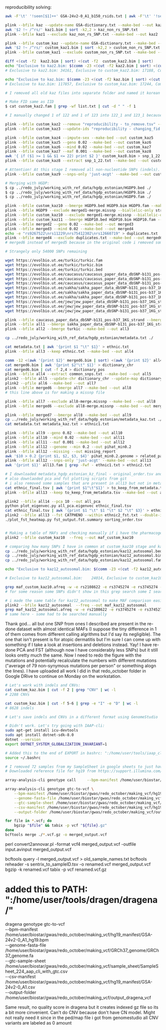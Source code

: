 reproducibility solving:

```bash
awk -F'\t' '!seen[$1]++' GSA-24v2-0_A1_b150_rsids.txt | awk -F'\t' '!seen[$2]++' | awk -F'\t' '$2 !~ /,/' > GSA-dictionary.txt

plink --bfile kaz --update-name GSA-dictionary.txt --make-bed --out kaz1
awk '$2 !~ /^rs/' kaz1.bim | sort -k2,2 > kaz_non_rs_SNP.txt
plink --bfile kaz1 --exclude kaz_non_rs_SNP.txt --make-bed --out kaz2

plink --bfile custom_kaz --update-name GSA-dictionary.txt --make-bed --out custom_kaz1
awk '$2 !~ /^rs/' custom_kaz1.bim | sort -k2,2 > custom_non_rs_SNP.txt
plink --bfile custom_kaz1 --exclude custom_non_rs_SNP.txt --make-bed --out custom_kaz2

diff <(cut -f2  kaz2.bim | sort) <(cut -f2  custom_kaz2.bim | sort)
echo "Exclusive to kaz2.bim: $(comm -23 <(cut -f2 kaz2.bim | sort) <(cut -f2 custom_kaz2.bim | sort) | wc -l), Exclusive to custom_kaz2.bim: $(comm -13 <(cut -f2 kaz2.bim | sort) <(cut -f2 custom_kaz2.bim | sort) | wc -l), Common: $(comm -12 <(cut -f2 kaz2.bim | sort) <(cut -f2 custom_kaz2.bim | sort) | wc -l)"
# Exclusive to kaz2.bim: 34161, Exclusive to custom_kaz2.bim: 17188, Common: 641539

echo "Exclusive to kaz.bim: $(comm -23 <(cut -f2 kaz.bim | sort) <(cut -f2 custom_kaz.bim | sort) | wc -l), Exclusive to custom_kaz.bim: $(comm -13 <(cut -f2 kaz.bim | sort) <(cut -f2 custom_kaz.bim | sort) | wc -l), Common: $(comm -12 <(cut -f2 kaz.bim | sort) <(cut -f2 custom_kaz.bim | sort) | wc -l)"
# Exclusive to kaz.bim: 117857, Exclusive to custom_kaz.bim: 17244, Common: 648364

# I removed all old kaz files into separate folder and named it korean

# Make FID same as IID
$ cat custom_kaz2.fam | grep -wf list.txt | cut -d " " -f 1 

# I manually changed 1 of 122 and 1 of 123 into 122_1 and 123_1 because ther were 2 of each of them

plink --bfile custom_kaz2 --remove "reproducibility - to_remove.tsv" --make-bed --out custom_kaz3
plink --bfile custom_kaz3 --update-ids "reproducibility - changing_fid.tsv" --make-bed --out custom_kaz4

plink --bfile custom_kaz4 --impute-sex --make-bed --out custom_kaz5
plink --bfile custom_kaz5 --geno 0.02 --make-bed --out custom_kaz6
plink --bfile custom_kaz6 --mind 0.02 --make-bed --out custom_kaz7
plink --bfile custom_kaz7 --maf 0.001 --make-bed --out custom_kaz8
awk '{ if ($1 >= 1 && $1 <= 22) print $2 }' custom_kaz8.bim > snp_1_22.txt
plink --bfile custom_kaz8 --extract snp_1_22.txt --make-bed --out custom_kaz9

# Attention! At this stage I removed all non-nucleotide SNPs (indels). But weirdly they are already not here. Probably got filteredt out at some point.
plink --bfile custom_kaz9 --snps-only 'just-acgt' --make-bed --out custom_kaz10

# Merging with HGDP:
$ cp ../redo_july/working_with_ref_data/hgdp_estonian/HGDP9.bed ./
$ cp ../redo_july/working_with_ref_data/hgdp_estonian/HGDP9.bim ./
$ cp ../redo_july/working_with_ref_data/hgdp_estonian/HGDP9.fam ./

plink --bfile custom_kaz10 --bmerge HGDP9.bed HGDP9.bim HGDP9.fam --make-bed --out merged1
plink --bfile HGDP9 --exclude merged1-merge.missnp --biallelic-only strict --make-bed --out HGDP10
plink --bfile custom_kaz10 --exclude merged1-merge.missnp --biallelic-only strict --make-bed --out custom_kaz11
plink --bfile custom_kaz11 --bmerge HGDP10.bed HGDP10.bim HGDP10.fam --make-bed --out merged2
plink --bfile merged2 --geno 0.02 --make-bed --out merged3
plink --bfile merged3 --mind 0.02 --make-bed --out merged4
echo -e "rs9267522\nrs11229\nrs75412302\nrs12660719" > duplicates.txt
plink --bfile merged4 --exclude duplicates.txt --make-bed --out merged6
# merged6 instead of merged5 because in the original code i removed some outliers which i did earlier

# Strangely only 54000 SNPs remaining

wget https://evolbio.ut.ee/turkic/turkic.fam
wget https://evolbio.ut.ee/turkic/turkic.bim
wget https://evolbio.ut.ee/turkic/turkic.bed
wget https://evolbio.ut.ee/caucasus/caucasus_paper_data_dbSNP-b131_pos-b37_1KG_strand.bim
wget https://evolbio.ut.ee/caucasus/caucasus_paper_data_dbSNP-b131_pos-b37_1KG_strand.fam
wget https://evolbio.ut.ee/caucasus/caucasus_paper_data_dbSNP-b131_pos-b37_1KG_strand.bed
wget https://evolbio.ut.ee/sakha/sakha_paper_data_dbSNP-b131_pos-b37_1KG_strand.bim
wget https://evolbio.ut.ee/sakha/sakha_paper_data_dbSNP-b131_pos-b37_1KG_strand.fam
wget https://evolbio.ut.ee/sakha/sakha_paper_data_dbSNP-b131_pos-b37_1KG_strand.bed
wget https://evolbio.ut.ee/jew/jew_paper_data_dbSNP-b131_pos-b37_1KG_strand.bim
wget https://evolbio.ut.ee/jew/jew_paper_data_dbSNP-b131_pos-b37_1KG_strand.fam
wget https://evolbio.ut.ee/jew/jew_paper_data_dbSNP-b131_pos-b37_1KG_strand.bed

plink --bfile caucasus_paper_data_dbSNP-b131_pos-b37_1KG_strand --bmerge jew_paper_data_dbSNP-b131_pos-b37_1KG_strand --make-bed --out all1
plink --bfile all1 --bmerge sakha_paper_data_dbSNP-b131_pos-b37_1KG_strand --make-bed --out all2
plink --bfile all2 --bmerge turkic --make-bed --out all3

cp ../redo_july/working_with_ref_data/hgdp_estonian/metadata.txt ./

cat metadata.txt | awk '{print $1 "\t" $1}' > ethnic.txt 
plink --bfile all3 --keep ethnic.txt --make-bed --out all4

comm -12 <(awk '{print $2}' merged6.bim | sort) <(awk '{print $2}' all4.bim | sort) > common_snps.txt
cat merged6.bim | awk '{print $2"\t" $1}' > dictionary_chr
cat merged6.bim | cut -f 2,4 > dictionary_pos
plink --bfile all4 --extract common_snps.txt --make-bed --out all5
plink2 --bfile all5 --update-chr dictionary_chr --update-map dictionary_pos --sort-vars --make-pgen --out all6
plink2 --pfile all6 --make-bed --out all7
plink --bfile merged6 --bmerge all7 --make-bed --out all8
# this line above is for making a missnp file

plink --bfile all7 --exclude all8-merge.missnp --make-bed --out all8
plink --bfile merged6 --exclude all8-merge.missnp --make-bed --out merged7

plink --bfile merged7 --bmerge all8 --make-bed --out all9
cp ../redo_july/working_with_ref_data/hgdp_estonian/metadata_kaz.txt ./
cat metadata.txt metadata_kaz.txt > ethnic1.txt

plink --bfile all9 --geno 0.02 --make-bed --out all10
plink --bfile all10 --mind 0.02 --make-bed --out all11
plink --bfile all11 --maf 0.001 --make-bed --out all12
plink --bfile all12 --genome --min 0.2 --out pihat_min0.2
plink --bfile all12 --missing --out missing_report
awk '$10 > 0.2 {print $1, $2, $3, $4}' pihat_min0.2.genome > related_pairs.txt
plink --bfile all12 --snps-only 'just-acgt' --make-bed --out all13
awk '{print $1}' all13.fam | grep -Fwf - ethnic1.txt > ethnic2.txt

# I downloaded metadata_hgdp_estonian_kz_final - original_order.tsv and saved as ethnic_final.tsv
# also downlaoded pca and fst plotting scripts from git
# i also removed some samples that are present in all13 but not in metadata somehow
cat ethnic_final.tsv | awk '{print $1"\t"$1}' > to_keep_from_metadata.tsv
plink --bfile all13 --keep to_keep_from_metadata.tsv --make-bed --out all14

plink2 --bfile all14 --pca 10 --out all_pca
python plot_eigenvec.py all_pca.eigenvec ethnic_final.tsv
cat ethnic_final.tsv | awk '{print $1 "\t" $1 "\t" $2 "\t" $3}' > ethnic2_fst.txt
plink2 --bfile all13 --fst CATPHENO --within ethnic2_fst.txt --double-id --out fst_output
./plot_fst_heatmap.py fst_output.fst.summary sorting_order.tsv


# Making a table of MAFs and checking manually if i have the pharmacogenes there in the same amounts:
plink2 --bfile custom_kaz10  --freq --out maf_custom_kaz10

# comparing how many SNPs I have in common at custom_kaz10 stage and kaz12_autosomal:
cp ../redo_july/working_with_ref_data/hgdp_estonian/kaz12_autosomal.bed ./
cp ../redo_july/working_with_ref_data/hgdp_estonian/kaz12_autosomal.bim ./
cp ../redo_july/working_with_ref_data/hgdp_estonian/kaz12_autosomal.fam ./

echo "Exclusive to kaz12_autosomal.bim: $(comm -23 <(cut -f2 kaz12_autosomal.bim | sort) <(cut -f2 custom_kaz10.bim | sort) | wc -l), Exclusive to custom_kaz10.bim: $(comm -13 <(cut -f2 kaz12_autosomal.bim | sort) <(cut -f2 custom_kaz10.bim | sort) | wc -l), Common: $(comm -12 <(cut -f2 kaz12_autosomal.bim | sort) <(cut -f2 custom_kaz10.bim | sort) | wc -l)"

# Exclusive to kaz12_autosomal.bim:    24014, Exclusive to custom_kaz10.bim:     9689, Common:   513941

grep maf_custom_kaz10.afreq -w -e rs2108622 -e rs3745274 -e rs3745274 -e rs4148323 -e rs2070959 -e rs4988235 -e rs1573496 -e rs671 -e rs4148323 -e rs2056900 -e rs2076740 -e rs189261858 -e rs12484684 
# for some reason some SNPs didn't show in this grep search some I searched a few that were missing manually; 1 was missing (atopic dermatitis)

# i made the same table for kaz12_autosomal to make MAF comparison easier
plink2 --bfile kaz12_autosomal  --freq --out maf_kaz12_autosomal
grep maf_kaz12_autosomal.afreq -w -e rs2108622 -e rs3745274 -e rs3745274 -e rs4148323 -e rs2070959 -e rs4988235 -e rs1573496 -e rs671 -e rs4148323 -e rs2056900 -e rs2076740 -e rs189261858 -e rs12484684 
# same here - some had to be searched manually
```

Thank god... all but one SNP from ones I described are present in the re-done dataset with almost identical MAFs (I suppose the tiny difference in 1 of them comes from different calling algrithms but I'd say its negligible). The one that isn't present is for atopic dermatitis but I'm sure I can come up with something if I take a look at insertions and deletions instead. Yay! I have re-done PCA and FST (although now I have considerably less SNPs) but it still looks oretty much the same. Now I need to redo the figure with the mutations and potentially recalculate the numbers with different mutations ("average of 79 non-synymous mutations per person" or something alogn the lines). I have uploaded all work I did in that redo_october folder in Google DRive to continue on Monday on the workstation.

```bash
# Let's work with indels and CNVs:
cat custom_kaz.bim | cut -f 2 | grep "CNV" | wc -l
# 2288 CNVs

cat custom_kaz.bim | cut -f 5-6 | grep -e "I" -e "D" | wc -l
# 8628 indels

# Let's save indels and CNVs in a different format using GenomeStudio

# Didn't work. Let's try going with IAAP-cli:
sudo apt-get install icu-devtools
sudo apt install dotnet-sdk-8.0
dotnet --version
export DOTNET_SYSTEM_GLOBALIZATION_INVARIANT=1

# Added this to the end of EXPORT in bashrc: ":/home/user/tools/iaap_cli_2_1/array-analysis-cli/:/home/user/tools/iaap_cli_1_1/iaap-cli/"
source ~/.bashrc

# I removed 72 samples from my SampleSheet in google sheets to just have 224 filtered ones. I also changed path to idats be on the current disk
# Downloaded reference file for hg19 from https://support.illumina.com/downloads/genome-fasta-files.html

array-analysis-cli genotype call     --bpm-manifest /home/user/biostar/gwas/redo_october/making_vcf/hg19_manifest/GSA-24v2-0_A1_hg19.bpm     --cluster-file /home/user/biostar/gwas/redo_october/making_vcf/clustering_file/GSA-24v2-0_A1_ClusterFile.egt     --idat-sample-sheet /home/user/biostar/gwas/redo_october/making_vcf/sample_sheet/SampleSheet_224_aap_cli.csv     --output-folder /home/user/biostar/gwas/redo_october/making_vcf/gtc

array-analysis-cli genotype gtc-to-vcf \
    --bpm-manifest /home/user/biostar/gwas/redo_october/making_vcf/hg19_manifest/GSA-24v2-0_A1_hg19.bpm \
    --genome-fasta-file /home/user/biostar/gwas/redo_october/making_vcf/GRCh37_genome/GRCh37_genome.fa \
    --gtc-sample-sheet /home/user/biostar/gwas/redo_october/making_vcf/sample_sheet/SampleSheet_224_aap_cli_with_gtc.csv \
    --csv-manifest /home/user/biostar/gwas/redo_october/making_vcf/hg19_manifest/GSA-24v2-0_A1.csv \
    --output-folder /home/user/biostar/gwas/redo_october/making_vcf/output_vcf

for file in *.vcf; do
    bgzip "$file" && tabix -p vcf "${file}.gz"
done
bcftools merge ./*.vcf.gz -o merged_output.vcf
```

perl convert2annovar.pl -format vcf4 merged_output.vcf -outfile input.avinput
merged_output.vcf

bcftools query -l merged_output.vcf > old_sample_names.txt
bcftools reheader -s sentrix_to_sampleID.tsv -o renamed.vcf merged_output.vcf
bgzip -k renamed.vcf
tabix -p vcf renamed.vcf.gz

# added this to PATH: ":/home/user/tools/dragen/dragena/"
dragena genotype gtc-to-vcf \
    --bpm-manifest /home/user/biostar/gwas/redo_october/making_vcf/hg19_manifest/GSA-24v2-0_A1_hg19.bpm \
    --genome-fasta-file /home/user/biostar/gwas/redo_october/making_vcf/GRCh37_genome/GRCh37_genome.fa \
    --gtc-sample-sheet /home/user/biostar/gwas/redo_october/making_vcf/sample_sheet/SampleSheet_224_aap_cli_with_gtc.csv \
    --csv-manifest /home/user/biostar/gwas/redo_october/making_vcf/hg19_manifest/GSA-24v2-0_A1.csv \
    --output-folder /home/user/biostar/gwas/redo_october/making_vcf/output_dragena_vcf

Same result, no quality score in dragena but it creates indexed gz file so its a bit more cinvenient. Can't do CNV because don't have CN model. Might not really need it since in the ped/map file i got from genomestudio all CNV variants are labeled as 0 amount


